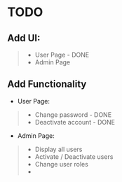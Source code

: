 # TODO

## Add UI:

>* User Page - DONE
>* Admin Page

## Add Functionality

* User Page:

>* Change password - DONE
>* Deactivate account - DONE

* Admin Page:

>* Display all users
>* Activate / Deactivate users
>* Change user roles
>* 
